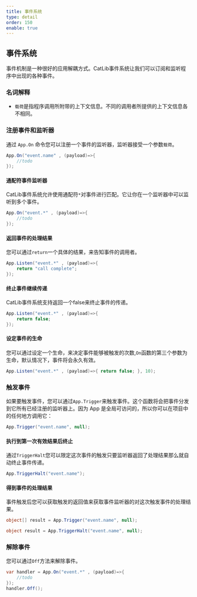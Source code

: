 ```yaml
---
title: 事件系统
type: detail
order: 150
enable: true
---
```


## 事件系统

事件机制是一种很好的应用解耦方式。CatLib事件系统让我们可以订阅和监听程序中出现的各种事件。

### 名词解释

- `载荷`是指程序调用所附带的上下文信息。不同的调用者所提供的上下文信息各不相同。

### 注册事件和监听器

通过 `App.On` 命令您可以注册一个事件的监听器，监听器接受一个参数`载荷`。

``` csharp
App.On("event.name" , (payload)=>{
    //todo
});
```

#### **通配符事件监听器**

CatLib事件系统允许使用通配符`*`对事件进行匹配。它让你在一个监听器中可以监听到多个事件。

``` csharp
App.On("event.*" , (payload)=>{
    //todo
});
```

#### **返回事件的处理结果**

您可以通过`return`一个具体的结果，来告知事件的调用者。

``` csharp
App.Listen("event.*" , (payload)=>{
    return "call complete";
});
```

#### **终止事件继续传递**

CatLib事件系统支持返回一个false来终止事件的传递。

``` csharp
App.Listen("event.*" , (payload)=>{
    return false;
});
```

#### **设定事件的生命**

您可以通过设定一个生命，来决定事件能够被触发的次数,`On`函数的第三个参数为生命，默认情况下，事件将会永久有效。

``` csharp
App.Listen("event.*" , (payload)=>{ return false; }, 10);
```

### 触发事件

如果要触发事件，您可以通过`App.Trigger`来触发事件。这个函数将会把事件分发到它所有已经注册的监听器上。因为 App 是全局可访问的，所以你可以在项目中的任何地方调用它：

``` csharp
App.Trigger("event.name", null);
```

#### **执行到第一次有效结果后终止**

通过`TriggerHalt`您可以限定这次事件的触发只要监听器返回了处理结果那么就自动终止事件传递。

``` csharp
App.TriggerHalt("event.name");
```

#### **得到事件的处理结果**

事件触发后您可以获取触发的返回值来获取事件监听器的对这次触发事件的处理结果。

``` csharp
object[] result = App.Trigger("event.name", null);
```

``` csharp
object result = App.TriggerHalt("event.name", null);
```

### 解除事件

您可以通过`Off`方法来解除事件。

``` csharp
var handler = App.On("event.*" , (payload)=>{
    //todo
});
handler.Off();
```
